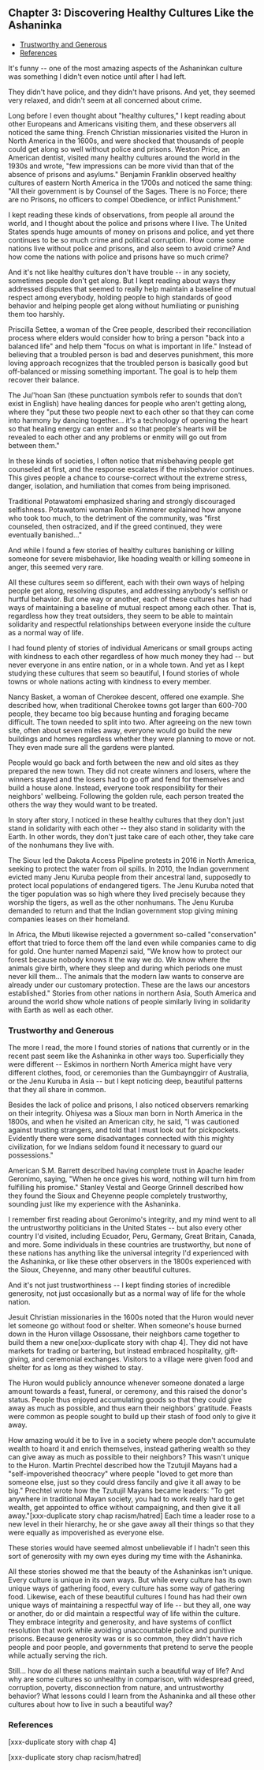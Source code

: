 ## Chapter 3: Discovering Healthy Cultures Like the Ashaninka

<toc/>

* [Trustworthy and Generous](#trustworthy-and-generous)
* [References](#references)
<toc/>

It's funny -- one of the most amazing aspects of the Ashaninkan culture was something I didn't even notice until after I had left.

They didn't have police, and they didn't have prisons. And yet, they seemed very relaxed, and didn't seem at all concerned about crime.

Long before I even thought about "healthy cultures," I kept reading about other Europeans and Americans visiting them, and these observers all noticed the same thing. French Christian missionaries visited the Huron in North America in the 1600s, and were shocked that thousands of people could get along so well without police and prisons. Weston Price, an American dentist, visited many healthy cultures around the world in the 1930s and wrote, "few impressions can be more vivid than that of the absence of prisons and asylums." Benjamin Franklin observed healthy cultures of eastern North America in the 1700s and noticed the same thing: "All their government is by Counsel of the Sages. There is no Force; there are no Prisons, no officers to compel Obedience, or inflict Punishment."

I kept reading these kinds of observations, from people all around the world, and I thought about the police and prisons where I live. The United States spends huge amounts of money on prisons and police, and yet there continues to be so much crime and political corruption. How come some nations live without police and prisons, and also seem to avoid crime? And how come the nations with police and prisons have so much crime?

And it's not like healthy cultures don't have trouble -- in any society, sometimes people don't get along. But I kept reading about ways they addressed disputes that seemed to really help maintain a baseline of mutual respect among everybody, holding people to high standards of good behavior and helping people get along without humiliating or punishing them too harshly.

Priscilla Settee, a woman of the Cree people, described their reconciliation process where elders would consider how to bring a person "back into a balanced life" and help them "focus on what is important in life." Instead of believing that a troubled person is bad and deserves punishment, this more loving approach recognizes that the troubled person is basically good but off-balanced or missing something important. The goal is to help them recover their balance.

The Ju/'hoan San (these punctuation symbols refer to sounds that don’t exist in English) have healing dances for people who aren't getting along, where they "put these two people next to each other so that they can come into harmony by dancing together... it's a technology of opening the heart so that healing energy can enter and so that people's hearts will be revealed to each other and any problems or enmity will go out from between them."

In these kinds of societies, I often notice that misbehaving people get counseled at first, and the response escalates if the misbehavior continues. This gives people a chance to course-correct without the extreme stress, danger, isolation, and humiliation that comes from being imprisoned.

Traditional Potawatomi emphasized sharing and strongly discouraged selfishness. Potawatomi woman Robin Kimmerer explained how anyone who took too much, to the detriment of the community, was "first counseled, then ostracized, and if the greed continued, they were eventually banished..." 

And while I found a few stories of healthy cultures banishing or killing someone for severe misbehavior, like hoading wealth or killing someone in anger, this seemed very rare.

All these cultures seem so different, each with their own ways of helping people get along, resolving disputes, and addressing anybody's selfish or hurtful behavior. But one way or another, each of these cultures has or had ways of maintaining a baseline of mutual respect among each other. That is, regardless how they treat outsiders, they seem to be able to maintain solidarity and respectful relationships between everyone inside the culture as a normal way of life.

I had found plenty of stories of individual Americans or small groups acting with kindness to each other regardless of how much money they had -- but never everyone in ans entire nation, or in a whole town. And yet as I kept studying these cultures that seem so beautiful, I found stories of whole towns or whole nations acting with kindness to every member. 

Nancy Basket, a woman of Cherokee descent, offered one example. She described how, when traditional Cherokee towns got larger than 600-700 people, they became too big because hunting and foraging became difficult. The town needed to split into two. After agreeing on the new town site, often about seven miles away, everyone would go build the new buildings and homes regardless whether they were planning to move or not. They even made sure all the gardens were planted.

People would go back and forth between the new and old sites as they prepared the new town. They did not create winners and losers, where the winners stayed and the losers had to go off and fend for themselves and build a house alone. Instead, everyone took responsibility for their neighbors' wellbeing. Following the golden rule, each person treated the others the way they would want to be treated.

In story after story, I noticed in these healthy cultures that they don't just stand in solidarity with each other -- they also stand in solidarity with the Earth. In other words, they don't just take care of each other, they take care of the nonhumans they live with.

The Sioux led the Dakota Access Pipeline protests in 2016 in North America, seeking to protect the water from oil spills. In 2010, the Indian government evicted many Jenu Kuruba people from their ancestral land, supposedly to protect local populations of endangered tigers. The Jenu Kuruba noted that the tiger population was so high where they lived precisely because they worship the tigers, as well as the other nonhumans. The Jenu Kuruba demanded to return and that the Indian government stop giving mining companies leases on their homeland.

In Africa, the Mbuti likewise rejected a government so-called "conservation" effort that tried to force them off the land even while companies came to dig for gold. One hunter named Mapenzi said, "We know how to protect our forest because nobody knows it the way we do. We know where the animals give birth, where they sleep and during which periods one must never kill them... The animals that the modern law wants to conserve are already under our customary protection. These are the laws our ancestors established." Stories from other nations in northern Asia, South America and around the world show whole nations of people similarly living in solidarity with Earth as well as each other.

### Trustworthy and Generous

The more I read, the more I found stories of nations that currently or in the recent past seem like the Ashaninka in other ways too. Superficially they were different -- Eskimos in northern North America might have very different clothes, food, or ceremonies than the Gumbaynggirr of Australia, or the Jenu Kuruba in Asia -- but I kept noticing deep, beautiful patterns that they all share in common. 

Besides the lack of police and prisons, I also noticed observers remarking on their integrity. Ohiyesa was a Sioux man born in North America in the 1800s, and when he visited an American city, he said, "I was cautioned against trusting strangers, and told that I must look out for pickpockets. Evidently there were some disadvantages connected with this mighty civilization, for we Indians seldom found it necessary to guard our possessions."

American S.M. Barrett described having complete trust in Apache leader Geronimo, saying, "When he once gives his word, nothing will turn him from fulfilling his promise." Stanley Vestal and George Grinnell described how they found the Sioux and Cheyenne people completely trustworthy, sounding just like my experience with the Ashaninka.

I remember first reading about Geronimo's integrity, and my mind went to all the untrustworthy politicians in the United States -- but also every other country I'd visited, including Ecuador, Peru, Germany, Great Britain, Canada, and more. Some individuals in these countries are trustworthy, but none of these nations has anything like the universal integrity I'd experienced with the Ashaninka, or like these other observers in the 1800s experienced with the Sioux, Cheyenne, and many other beautiful cultures.

And it's not just trustworthiness -- I kept finding stories of incredible generosity, not just occasionally but as a normal way of life for the whole nation.

Jesuit Christian missionaries in the 1600s noted that the Huron would never let someone go without food or shelter. When someone's house burned down in the Huron village Ossossane, their neighbors came together to build them a new one[xxx-duplicate story with chap 4]. They did not have markets for trading or bartering, but instead embraced hospitality, gift-giving, and ceremonial exchanges. Visitors to a village were given food and shelter for as long as they wished to stay.

The Huron would publicly announce whenever someone donated a large amount towards a feast, funeral, or ceremony, and this raised the donor's status. People thus enjoyed accumulating goods so that they could give away as much as possible, and thus earn their neighbors' gratitude. Feasts were common as people sought to build up their stash of food only to give it away.

How amazing would it be to live in a society where people don't accumulate wealth to hoard it and enrich themselves, instead gathering wealth so they can give away as much as possible to their neighbors? This wasn't unique to the Huron. Martín Prechtel described how the Tzutujil Mayans had a "self-impoverished theocracy" where people "loved to get more than someone else, just so they could dress fancily and give it all away to be big." Prechtel wrote how the Tzutujil Mayans became leaders: "To get anywhere in traditional Mayan society, you had to work really hard to get wealth, get appointed to office without campaigning, and then give it all away."[xxx-duplicate story chap racism/hatred] Each time a leader rose to a new level in their hierarchy, he or she gave away all their things so that they were equally as impoverished as everyone else.

These stories would have seemed almost unbelievable if I hadn't seen this sort of generosity with my own eyes during my time with the Ashaninka.

All these stories showed me that the beauty of the Ashaninkas isn't unique. Every culture is unique in its own ways. But while every culture has its own unique ways of gathering food, every culture has some way of gathering food. Likewise, each of these beautiful cultures I found has had their own unique ways of maintaining a respectful way of life -- but they all, one way or another, do or did maintain a respectful way of life within the culture. They embrace integrity and generosity, and have systems of conflict resolution that work while avoiding unaccountable police and punitive prisons. Because generosity was or is so common, they didn't have rich people and poor people, and governments that pretend to serve the people while actually serving the rich.

Still... how do all these nations maintain such a beautiful way of life? And why are some cultures so unhealthy in comparison, with widespread greed, corruption, poverty, disconnection from nature, and untrustworthy behavior? What lessons could I learn from the Ashaninka and all these other cultures about how to live in such a beautiful way?

### References

[xxx-duplicate story with chap 4]

[xxx-duplicate story chap racism/hatred]
